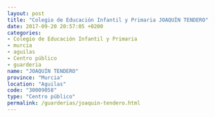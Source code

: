 ```yaml
---
layout: post
title: "Colegio de Educación Infantil y Primaria JOAQUÍN TENDERO"
date: 2017-09-20 20:57:05 +0200
categories:
- Colegio de Educación Infantil y Primaria
- murcia
- aguilas
- Centro público
- guarderia
name: "JOAQUÍN TENDERO"
province: "Murcia"
location: "Aguilas"
code: "30009058"
type: "Centro público"
permalink: /guarderias/joaquin-tendero.html
---
```

